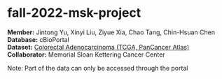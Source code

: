 # fall-2022-msk-project
**Member:** Jintong Yu, Xinyi Liu, Ziyue Xia, Chao Tang, Chin-Hsuan Chen  
**Database:** cBioPortal  
**Dataset:** <a href="https://www.cbioportal.org/study/summary?id=coadread_tcga_pan_can_atlas_2018" target="Colorectal Adenocarcinoma (TCGA, PanCancer Atlas)">Colorectal Adenocarcinoma (TCGA, PanCancer Atlas)</a>  
**Collaborator:** Memorial Sloan Kettering Cancer Center  
  
Note: Part of the data can only be accessed through the portal
